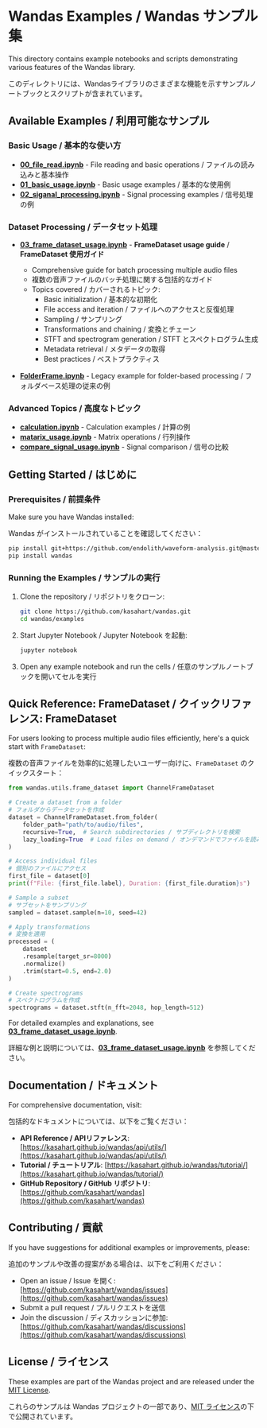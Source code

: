 # Wandas Examples / Wandas サンプル集

This directory contains example notebooks and scripts demonstrating various features of the Wandas library.

このディレクトリには、Wandasライブラリのさまざまな機能を示すサンプルノートブックとスクリプトが含まれています。

## Available Examples / 利用可能なサンプル

### Basic Usage / 基本的な使い方

- **[00_file_read.ipynb](./00_file_read.ipynb)** - File reading and basic operations / ファイルの読み込みと基本操作
- **[01_basic_usage.ipynb](./01_basic_usage.ipynb)** - Basic usage examples / 基本的な使用例
- **[02_siganal_processing.ipynb](./02_siganal_processing.ipynb)** - Signal processing examples / 信号処理の例

### Dataset Processing / データセット処理

- **[03_frame_dataset_usage.ipynb](./03_frame_dataset_usage.ipynb)** - **FrameDataset usage guide** / **FrameDataset 使用ガイド**
  - Comprehensive guide for batch processing multiple audio files
  - 複数の音声ファイルのバッチ処理に関する包括的なガイド
  - Topics covered / カバーされるトピック:
    - Basic initialization / 基本的な初期化
    - File access and iteration / ファイルへのアクセスと反復処理
    - Sampling / サンプリング
    - Transformations and chaining / 変換とチェーン
    - STFT and spectrogram generation / STFT とスペクトログラム生成
    - Metadata retrieval / メタデータの取得
    - Best practices / ベストプラクティス

- **[FolderFrame.ipynb](./FolderFrame.ipynb)** - Legacy example for folder-based processing / フォルダベース処理の従来の例

### Advanced Topics / 高度なトピック

- **[calculation.ipynb](./calculation.ipynb)** - Calculation examples / 計算の例
- **[matarix_usage.ipynb](./matarix_usage.ipynb)** - Matrix operations / 行列操作
- **[compare_signal_usage.ipynb](./compare_signal_usage.ipynb)** - Signal comparison / 信号の比較

## Getting Started / はじめに

### Prerequisites / 前提条件

Make sure you have Wandas installed:

Wandas がインストールされていることを確認してください：

```bash
pip install git+https://github.com/endolith/waveform-analysis.git@master
pip install wandas
```

### Running the Examples / サンプルの実行

1. Clone the repository / リポジトリをクローン:
   ```bash
   git clone https://github.com/kasahart/wandas.git
   cd wandas/examples
   ```

2. Start Jupyter Notebook / Jupyter Notebook を起動:
   ```bash
   jupyter notebook
   ```

3. Open any example notebook and run the cells / 任意のサンプルノートブックを開いてセルを実行

## Quick Reference: FrameDataset / クイックリファレンス: FrameDataset

For users looking to process multiple audio files efficiently, here's a quick start with `FrameDataset`:

複数の音声ファイルを効率的に処理したいユーザー向けに、`FrameDataset` のクイックスタート：

```python
from wandas.utils.frame_dataset import ChannelFrameDataset

# Create a dataset from a folder
# フォルダからデータセットを作成
dataset = ChannelFrameDataset.from_folder(
    folder_path="path/to/audio/files",
    recursive=True,  # Search subdirectories / サブディレクトリを検索
    lazy_loading=True  # Load files on demand / オンデマンドでファイルを読み込む
)

# Access individual files
# 個別のファイルにアクセス
first_file = dataset[0]
print(f"File: {first_file.label}, Duration: {first_file.duration}s")

# Sample a subset
# サブセットをサンプリング
sampled = dataset.sample(n=10, seed=42)

# Apply transformations
# 変換を適用
processed = (
    dataset
    .resample(target_sr=8000)
    .normalize()
    .trim(start=0.5, end=2.0)
)

# Create spectrograms
# スペクトログラムを作成
spectrograms = dataset.stft(n_fft=2048, hop_length=512)
```

For detailed examples and explanations, see **[03_frame_dataset_usage.ipynb](./03_frame_dataset_usage.ipynb)**.

詳細な例と説明については、**[03_frame_dataset_usage.ipynb](./03_frame_dataset_usage.ipynb)** を参照してください。

## Documentation / ドキュメント

For comprehensive documentation, visit:

包括的なドキュメントについては、以下をご覧ください：

- **API Reference / APIリファレンス**: [https://kasahart.github.io/wandas/api/utils/](https://kasahart.github.io/wandas/api/utils/)
- **Tutorial / チュートリアル**: [https://kasahart.github.io/wandas/tutorial/](https://kasahart.github.io/wandas/tutorial/)
- **GitHub Repository / GitHub リポジトリ**: [https://github.com/kasahart/wandas](https://github.com/kasahart/wandas)

## Contributing / 貢献

If you have suggestions for additional examples or improvements, please:

追加のサンプルや改善の提案がある場合は、以下をご利用ください：

- Open an issue / Issue を開く: [https://github.com/kasahart/wandas/issues](https://github.com/kasahart/wandas/issues)
- Submit a pull request / プルリクエストを送信
- Join the discussion / ディスカッションに参加: [https://github.com/kasahart/wandas/discussions](https://github.com/kasahart/wandas/discussions)

## License / ライセンス

These examples are part of the Wandas project and are released under the [MIT License](https://opensource.org/licenses/MIT).

これらのサンプルは Wandas プロジェクトの一部であり、[MIT ライセンス](https://opensource.org/licenses/MIT)の下で公開されています。
